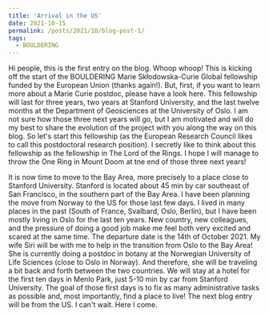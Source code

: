 ```yaml
---
title: 'Arrival in the US'
date: 2021-10-15
permalink: /posts/2021/10/blog-post-1/
tags:
  - BOULDERING
---
```


Hi people, this is the first entry on the blog. Whoop whoop! This is kicking off the start of the BOULDERING Marie Skłodowska-Curie Global fellowship funded by the European Union (thanks again!). But, first, if you want to learn more about a Marie Curie postdoc, please have a look here. This fellowship will last for three years, two years at Stanford University, and the last twelve months at the Department of Geosciences at the University of Oslo. I am not sure how those three next years will go, but I am motivated and will do my best to share the evolution of the project with you along the way on this blog. So let's start this fellowship (as the European Research Council likes to call this postdoctoral research position). I secretly like to think about this fellowship as the fellowship in The Lord of the Rings. I hope I will manage to throw the One Ring in Mount Doom at tne end of those three next years!

It is now time to move to the Bay Area, more precisely to a place close to Stanford University. Stanford is located about 45 min by car southeast of San Francisco, in the southern part of the Bay Area. I have been planning the move from Norway to the US for those last few days. I lived in many places in the past (South of France, Svalbard, Oslo, Berlin), but I have been mostly living in Oslo for the last ten years. New country, new colleagues, and the pressure of doing a good job make me feel both very excited and scared at the same time. The departure date is the 14th of October 2021. My wife Siri will be with me to help in the transition from Oslo to the Bay Area! She is currently doing a postdoc in botany at the Norwegian University of Life Sciences (close to Oslo in Norway). And therefore, she will be traveling a bit back and forth between the two countries. We will stay at a hotel for the first ten days in Menlo Park, just 5-10 min by car from Stanford University. The goal of those first days is to fix as many administrative tasks as possible and, most importantly, find a place to live! The next blog entry will be from the US. I can't wait. Here I come. 




